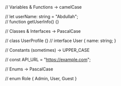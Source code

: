 // Variables & Functions → camelCase

// let userName: string = "Abdullah";  
// function getUserInfo() {}


// Classes & Interfaces → PascalCase

// class UserProfile {}
// interface User { name: string; }


// Constants (sometimes) → UPPER_CASE

// const API_URL = "https://example.com";


// Enums → PascalCase

// enum Role { Admin, User, Guest }